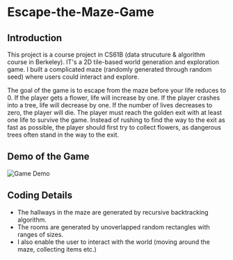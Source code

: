 # Escape-the-Maze-Game
<h2> Introduction </h2>
<p> This project is a course project in CS61B (data strucuture & algorithm course in Berkeley). IT's a 2D tile-based world generation and exploration game. I built a complicated maze (randomly generated through random seed) where users could interact and explore. </P>
<p> The goal of the game is to escape from the maze before your life reduces to 0. If the player gets a flower, life will increase by one. If the player crashes into a tree, life will decrease by one. If the number of lives decreases to zero, the player will die. The player must reach the golden exit with at least one life to survive the game. Instead of rushing to find the way to the exit as fast as possible, the player should first try to collect flowers, as dangerous trees often stand in the way to the exit.</p>
<h2> Demo of the Game </h2>
<p>
<img src="https://github.com/thesmartestluna/Escape-the-Maze-Game/blob/main/Game%20Demo.gif", title="Game Demo">
</p>
<h2> Coding Details </h2>
<ul>
  <li> The hallways in the maze are generated by recursive backtracking algorithm. </li>
  <li> The rooms are generated by unoverlapped random rectangles with ranges of sizes. </li>
  <li> I also enable the user to interact with the world (moving around the maze, collecting items etc.) </li>
</ul>
